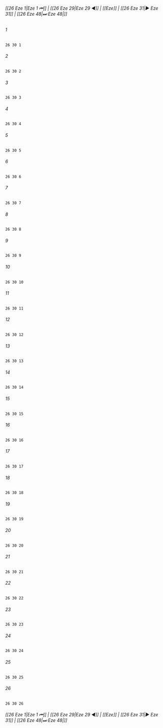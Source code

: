 
###### [[26 Eze 1|Eze 1 ⏮]] | [[26 Eze 29|Eze 29 ◀]] | [[Eze]] | [[26 Eze 31|▶ Eze 31]] | [[26 Eze 48|⏭ Eze 48|]]

###### 1
``` verse
26 30 1 
```
###### 2
``` verse
26 30 2 
```
###### 3
``` verse
26 30 3 
```
###### 4
``` verse
26 30 4 
```
###### 5
``` verse
26 30 5 
```
###### 6
``` verse
26 30 6 
```
###### 7
``` verse
26 30 7 
```
###### 8
``` verse
26 30 8 
```
###### 9
``` verse
26 30 9 
```
###### 10
``` verse
26 30 10 
```
###### 11
``` verse
26 30 11 
```
###### 12
``` verse
26 30 12 
```
###### 13
``` verse
26 30 13 
```
###### 14
``` verse
26 30 14 
```
###### 15
``` verse
26 30 15 
```
###### 16
``` verse
26 30 16 
```
###### 17
``` verse
26 30 17 
```
###### 18
``` verse
26 30 18 
```
###### 19
``` verse
26 30 19 
```
###### 20
``` verse
26 30 20 
```
###### 21
``` verse
26 30 21 
```
###### 22
``` verse
26 30 22 
```
###### 23
``` verse
26 30 23 
```
###### 24
``` verse
26 30 24 
```
###### 25
``` verse
26 30 25 
```
###### 26
``` verse
26 30 26 
```

###### [[26 Eze 1|Eze 1 ⏮]] | [[26 Eze 29|Eze 29 ◀]] | [[Eze]] | [[26 Eze 31|▶ Eze 31]] | [[26 Eze 48|⏭ Eze 48|]]

